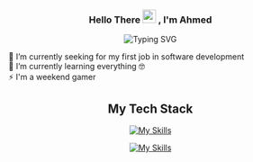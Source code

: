 <div align="center">

<h3>Hello There <img src="https://media.giphy.com/media/hvRJCLFzcasrR4ia7z/giphy.gif" width="24px"> , I'm Ahmed  </h3>

![Typing SVG](https://readme-typing-svg.demolab.com?font=Fira+Code&size=24&color=33E612&center=true&vCenter=true&width=435&lines=Front+End+Developer;Electrical+Engineer;Passionate+Learner)
</div>

🔭 I’m currently seeking for my first job in software development
<br>
🌱 I’m currently learning everything 🤓
<br>
⚡ I'm a weekend gamer

<div align="center">

## My Tech Stack

[![My Skills](https://skillicons.dev/icons?i=html,css,js,sass,jest)](https://skillicons.dev)

[![My Skills](https://skillicons.dev/icons?i=react,nodejs,tailwind,mongodb,git)](https://skillicons.dev)

</div>
